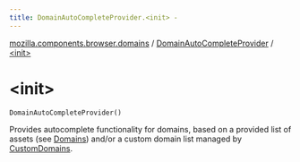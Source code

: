 ```yaml
---
title: DomainAutoCompleteProvider.<init> - 
---
```


[mozilla.components.browser.domains](../index.html) / [DomainAutoCompleteProvider](index.html) / [&lt;init&gt;](./-init-.html)

# &lt;init&gt;

`DomainAutoCompleteProvider()`

Provides autocomplete functionality for domains, based on a provided list
of assets (see [Domains](../-domains/index.html)) and/or a custom domain list managed by
[CustomDomains](../-custom-domains/index.html).

